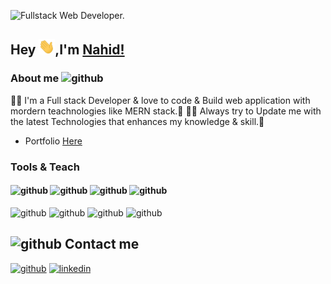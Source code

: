 <!-- cover Image -->
![Fullstack Web Developer.](https://i.ibb.co/HTKNDMx/Your-ptaragrarph-text-3.png)

<!-- About me -->
## Hey <img src='https://github.com/nahidpavelc/Photo/blob/main/git-photo/Hi.gif' alt='github' height='25'>,I'm [Nahid!](https://www.linkedin.com/in/nahid-pavel-chowdhury-066a64107/)
### About me <img src='https://cdn-icons-png.flaticon.com/512/725/725105.png' alt='github' height='18'>
🧑‍💻 I'm a Full stack Developer & love to code & Build web application with mordern teachnologies like MERN stack.🌱
🧑‍💻 Always try to Update me with the latest Technologies that enhances my knowledge & skill.🚀

* Portfolio [Here](https://www.linkedin.com/innahid-pavel-chowdhury-066a64107/)

<!-- Tools & teachnologies -->
### Tools & Teach
#### <img src='https://cdn-icons-png.flaticon.com/512/1260/1260667.png' alt='github' height='20'> <img src='https://cdn-icons-png.flaticon.com/512/919/919825.png' alt='github' height='20'> <img src='https://cdn-icons-png.flaticon.com/512/3523/3523020.png' alt='github' height='20'> <img src='https://img.icons8.com/color/2x/mongodb.png' alt='github' height='20'>
<img src='https://brandslogos.com/wp-content/uploads/thumbs/bootstrap-logo-vector.svg' alt='github' height='20'>
<img src='https://vasterra.com/blog/wp-content/uploads/2021/08/Tailwind-img.png' alt='github' height='20'>
<img src='https://iconape.com/wp-content/files/er/57916/svg/element-ui-1.svg' alt='github' height='20'>
<img src='https://www.freepnglogos.com/uploads/logo-mysql-png/logo-mysql-mysql-logo-png-images-are-download-crazypng-21.png' alt='github' height='20'>

<!-- Contact me -->
## <img src='https://cdn-icons-png.flaticon.com/512/736/736110.png' alt='github' height='25'>  Contact me
<!-- Social Icon Pe=art -->
[<img src='https://cdn.jsdelivr.net/npm/simple-icons@3.0.1/icons/github.svg' alt='github' height='40'>](https://github.com/nahidpavelc)  [<img src='https://cdn.jsdelivr.net/npm/simple-icons@3.0.1/icons/linkedin.svg' alt='linkedin' height='40'>](https://www.linkedin.com/in/nahid-pavel-chowdhury-066a64107/)  


  

<!--
**nahidpavelc/nahidpavelc** is a ✨ _special_ ✨ repository because its `README.md` (this file) appears on your GitHub profile.

Here are some ideas to get you started:

- 🔭 I’m currently working on ...
- 🌱 I’m currently learning ...
- 👯 I’m looking to collaborate on ...
- 🤔 I’m looking for help with ...
- 💬 Ask me about ...
- 📫 How to reach me: ...
- 😄 Pronouns: ...
- ⚡ Fun fact: ...
-->

<!-- Learning part 
## <img src='https://cdn-icons.flaticon.com/png/512/1903/premium/1903172.png?token=exp=1638359903~hmac=2743c01721ee8bc457374f86891c80f0' alt='learning' height='25'> I’m currently learning 
* ###  <img src='https://cdn-icons-png.flaticon.com/512/1260/1260667.png' alt='github' height='20'> ReactJS
* ###  <img src='https://cdn-icons-png.flaticon.com/512/919/919825.png' alt='github' height='20'> NodeJS
* ###  <img src='https://cdn-icons-png.flaticon.com/512/3523/3523020.png' alt='github' height='20'> ExpressJS
* ###  <img src='https://img.icons8.com/color/2x/mongodb.png' alt='github' height='20'> MongoDB

## -->
